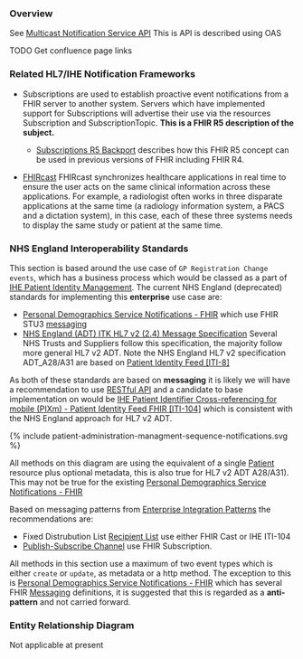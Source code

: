 ### Overview

See [Multicast Notification Service API](https://digital.nhs.uk/developer/api-catalogue/multicast-notification-service)
This is API is described using OAS

TODO Get confluence page links

### Related HL7/IHE Notification Frameworks

-  Subscriptions are used to establish proactive event notifications from a FHIR server to another system. Servers which have implemented support for Subscriptions will advertise their use via the resources Subscription and SubscriptionTopic. **This is a FHIR R5 description of the subject.**
   - [Subscriptions R5 Backport](https://build.fhir.org/ig/HL7/fhir-subscription-backport-ig/index.html) describes how this FHIR R5 concept can be used in previous versions of FHIR including FHIR R4. 

- [FHIRcast](https://build.fhir.org/ig/HL7/fhircast-docs) FHIRcast synchronizes healthcare applications in real time to ensure the user acts on the same clinical information across these applications. For example, a radiologist often works in three disparate applications at the same time (a radiology information system, a PACS and a dictation system), in this case, each of these three systems needs to display the same study or patient at the same time.

### NHS England Interoperability Standards

This section is based around the use case of `GP Registration Change events`, which has a business process which would be classed as a part of [IHE Patient Identity Management](https://profiles.ihe.net/ITI/TF/Volume1/ch-14.html#14.2). The current NHS England (deprecated) standards for implementing this **enterprise** use case are:

- [Personal Demographics Service Notifications - FHIR](https://digital.nhs.uk/developer/api-catalogue/personal-demographics-service-notifications-fhir) which use FHIR STU3 [messaging](interoperability-standards.html#messaging)
- <a href="HSCIC ITK HL7 V2 Message Specifications.pdf" target="_blank">NHS England (ADT) ITK HL7 v2 (2.4) Message Specification</a> Several NHS Trusts and Suppliers follow this specification, the majority follow more general HL7 v2 ADT. Note the NHS England HL7 v2 specification ADT_A28/A31 are based on [Patient Identity Feed [ITI-8]](https://profiles.ihe.net/ITI/TF/Volume2/ITI-8.html) 

As both of these standards are based on **messaging** it is likely we will have a recommendation to use [RESTful API](restful-api.html) and a candidate to base implementation on would be [IHE Patient Identifier Cross-referencing for mobile (PIXm) - Patient Identity Feed FHIR [ITI-104]](https://profiles.ihe.net/ITI/PIXm/ITI-104.html) which is consistent with the NHS England approach for HL7 v2 ADT.

{% include patient-administration-managment-sequence-notifications.svg %}

All methods on this diagram are using the equivalent of a single [Patient](StructureDefinition-Patient.html) resource plus optional metadata, this is also true for HL7 v2 ADT A28/A31). This may not be true for the existing [Personal Demographics Service Notifications - FHIR](https://digital.nhs.uk/developer/api-catalogue/personal-demographics-service-notifications-fhir)

Based on messaging patterns from [Enterprise Integration Patterns](https://www.enterpriseintegrationpatterns.com/) the recommendations are:

- Fixed Distrubution List [Recipient List](https://www.enterpriseintegrationpatterns.com/patterns/messaging/RecipientList.html) use either FHIR Cast or IHE ITI-104
- [Publish-Subscribe Channel](https://www.enterpriseintegrationpatterns.com/patterns/messaging/PublishSubscribeChannel.html) use FHIR Subscription.

All methods in this section use a maximum of two event types which is either `create` or `update`, as metadata or a http method. The exception to this is [Personal Demographics Service Notifications - FHIR](https://digital.nhs.uk/developer/api-catalogue/personal-demographics-service-notifications-fhir) which has several FHIR [Messaging](interoperability-standards.html#messagaing) definitions, it is suggested that this is regarded as a **anti-pattern** and not carried forward. 

### Entity Relationship Diagram

Not applicable at present
